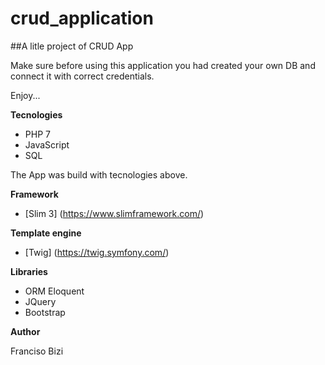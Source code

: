 # crud_application
##A litle project of CRUD App

Make sure before using this application you had created your own 
DB and connect it with correct credentials.

Enjoy...

**Tecnologies**
- PHP 7 
- JavaScript 
- SQL

The App was build with tecnologies above.

**Framework**

- [Slim 3] (https://www.slimframework.com/)

**Template engine** 

- [Twig] (https://twig.symfony.com/)

**Libraries**

- ORM Eloquent 
- JQuery 
- Bootstrap

**Author**

Franciso Bizi
